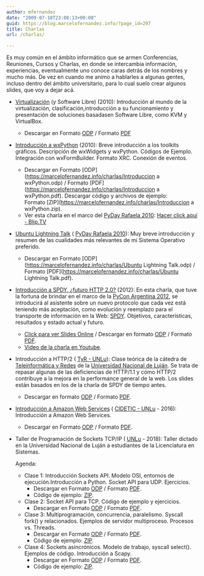 ```yaml
---
author: mfernandez
date: "2009-07-18T23:08:13+00:00"
guid: https://blog.marcelofernandez.info/?page_id=297
title: Charlas
url: /charlas/

---
```

Es muy común en el ámbito informático que se armen Conferencias, Reuniones, Cursos y Charlas, en donde se intercambia información, experiencias, eventualmente uno conoce caras detrás de los nombres y mucho más. De vez en cuando me animo a hablarles a algunas gentes, incluso dentro del ámbito universitario, para lo cual suelo crear algunos slides, que voy a dejar acá.

- [Virtualización](/2009/04/charla-sobre-virtualizacion-slides/) (y Software Libre) (2010): Introducción al mundo de la virtualización, clasificación,introducción a su funcionamiento y presentación de soluciones basadasen Software Libre, como KVM y VirtualBox.
  - Descargar en Formato [ODP](https://marcelofernandez.info/charlas/Virtualizacion.odp) / Formato [PDF](https://marcelofernandez.info/charlas/Virtualizacion.pdf)
- [Introducción a wxPython](/2010/05/pyday-rafaela-2010-introduccion-a-wxpython/) (2010): Breve introducción a los toolkits gráficos. Descripción de wxWidgets y wxPython. Códigos de Ejemplo. Integración con wxFormBuilder. Formato XRC. Conexión de eventos.
  - Descargar en Formato [ODP](https://marcelofernandez.info/charlas/Introduccion a wxPython.odp) / Formato [PDF](https://marcelofernandez.info/charlas/Introduccion a wxPython.pdf). Descargar código y archivos de ejemplo: Formato [ZIP](https://marcelofernandez.info/charlas/Introduccion a wxPython.zip).
  - Ver esta charla en el marco del [PyDay Rafaela 2010](http://www.pyday.com.ar/rafaela2010 "PyDay Rafaela 2010"): [Hacer click aquí - Blip.TV](http://blip.tv/pyday-rafaela/introducciÃ³n-a-wxpython-3665685 "Introducción a wxPython - Marcelo Fernández")
- [Ubuntu Lightning Talk](/2010/05/pyday-rafaela-2010-introduccion-a-wxpython/) ( [PyDay Rafaela 2010](http://www.pyday.com.ar/rafaela2010/)): Muy breve introducción y resumen de las cualidades más relevantes de mi Sistema Operativo preferido.
  - Descargar en Formato [ODP](https://marcelofernandez.info/charlas/Ubuntu Lightning Talk.odp) / Formato [PDF](https://marcelofernandez.info/charlas/Ubuntu Lightning Talk.pdf).
- [Introducción a SPDY, ¿futuro HTTP 2.0?](/2012/11/pyconar-2012-charla-sobre-el-protocolo-spdy-slides "Charla sobre protocolo SPDY en la PyCon Argentina 2012") (2012): En esta charla, que tuve la fortuna de brindar en el marco de la [PyCon Argentina 2012](http://ar.pycon.org/2012/ "PyCon Argentina 2012"), se introducirá al asistente sobre un nuevo protocolo que cada vez está teniendo más aceptación, como evolución y reemplazo para el transporte de información en la Web: [SPDY](http://en.wikipedia.org/wiki/SPDY "SPDY Protocol - Wikipedia"). Objetivos, características, resultados y estado actual y futuro.
  - [Click para ver Slides Online](http://www.slideshare.net/fernandezm22/introduccin-a-spdy-futuro-http-20 "Charla SPDY online en Slideshare") / Descargar en formato [ODP](https://marcelofernandez.info/charlas/SPDY.odp "Charla SPDY versión ODP") / Formato [PDF](https://marcelofernandez.info/charlas/SPDY.pdf "Charla SPDY formato PDF").
  - [Video de la charla en Youtube](http://www.youtube.com/watch?v=BCB2Vbw-XJQ "Introducción a SPDY, ¿futuro HTTP 2.0? - PyConAr 2012").
- Introducción a HTTP/2 ( [TyR - UNLu](http://www.labredes.unlu.edu.ar/tyr)): Clase teórica de la cátedra de [Teleinformática y Redes](http://www.labredes.unlu.edu.ar/tyr) de la [Universidad Nacional de Luján](http://www.unlu.edu.ar). Se trata de repasar algunas de las deficiencias de HTTP/1.1 y cómo HTTP/2 contribuye a la mejora en la performance general de la web. Los slides están basados en los de la charla de SPDY de tiempo antes.
  - Descargar en formato [ODP](https://marcelofernandez.info/charlas/HTTP2.odp) / Formato [PDF](https://marcelofernandez.info/charlas/HTTP2.pdf).
- [Introducción a Amazon Web Services](http://www.prensa.unlu.edu.ar/?q=node/3244) ( [CIDETIC - UNLu](http://cidetic.unlu.edu.ar/) \- 2016): Introducción a Amazon Web Services.
  - Descargar en Formato [ODP](https://marcelofernandez.info/charlas/Introduccion_AWS.odp) / Formato [PDF](https://marcelofernandez.info/charlas/Introduccion_AWS.pdf).
- Taller de Programación de Sockets TCP/IP ( [UNLu](http://www.unlu.edu.ar) \- 2018): Taller dictado en la Universidad Nacional de Luján a estudiantes de la Licenciatura en Sistemas.  

  Agenda:

  - Clase 1: Introducción Sockets API. Modelo OSI, entornos de ejecución.Introducción a Python. Socket API para UDP. Ejercicios.
    - Descargar en Formato [ODP](https://marcelofernandez.info/sockets/slides/Taller%20Sockets-C1.odp) / Formato [PDF](https://marcelofernandez.info/sockets/slides/Taller%20Sockets-C1.pdf).
    - Código de ejemplo: [ZIP](https://marcelofernandez.info/sockets/code/Clase%201%20-%20UDP.zip).
  - Clase 2: Socket API para TCP. Código de ejemplo y ejercicios.
    - Descargar en Formato [ODP](https://marcelofernandez.info/sockets/slides/Taller%20Sockets-C2.odp) / Formato [PDF](https://marcelofernandez.info/sockets/slides/Taller%20Sockets-C2.pdf).
  - Clase 3: Multiprogramación, concurrencia, paralelismo. Syscall fork() y relacionados. Ejemplos de servidor multiproceso. Procesos vs. Threads.
    - Descargar en Formato [ODP](https://marcelofernandez.info/sockets/slides/Taller%20Sockets-C3.odp) / Formato [PDF](https://marcelofernandez.info/sockets/slides/Taller%20Sockets-C3.pdf).
    - Código de ejemplo: [ZIP](https://marcelofernandez.info/sockets/code/Clase%203%20-%20Procesos.zip).
  - Clase 4: Sockets asincrónicos. Modelo de trabajo, syscall select(). Ejemplos de código. Introducción a Scapy.
    - Descargar en Formato [ODP](https://marcelofernandez.info/sockets/slides/Taller%20Sockets-C4.odp) / Formato [PDF](https://marcelofernandez.info/sockets/slides/Taller%20Sockets-C4.pdf).
    - Código de ejemplo: [ZIP](https://marcelofernandez.info/sockets/code/Clase%204%20-%20Select.zip).
